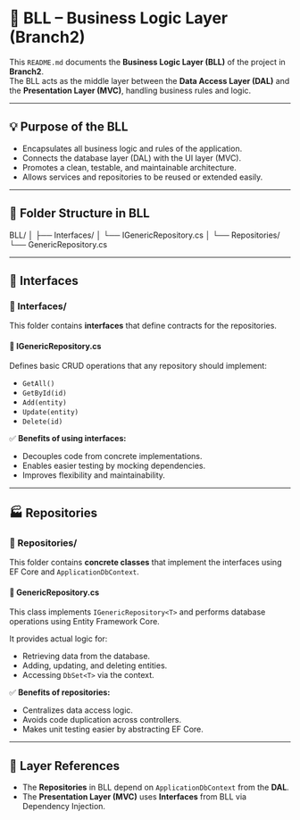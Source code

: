 # 🧠 BLL – Business Logic Layer (Branch2)

This `README.md` documents the **Business Logic Layer (BLL)** of the project in **Branch2**.  
The BLL acts as the middle layer between the **Data Access Layer (DAL)** and the **Presentation Layer (MVC)**, handling business rules and logic.

---

## 💡 Purpose of the BLL

- Encapsulates all business logic and rules of the application.
- Connects the database layer (DAL) with the UI layer (MVC).
- Promotes a clean, testable, and maintainable architecture.
- Allows services and repositories to be reused or extended easily.

---

## 📁 Folder Structure in BLL

BLL/
│
├── Interfaces/
│ └── IGenericRepository.cs
│
└── Repositories/
└── GenericRepository.cs


---

## 🔌 Interfaces

### 📂 Interfaces/

This folder contains **interfaces** that define contracts for the repositories.

#### 📄 IGenericRepository.cs

Defines basic CRUD operations that any repository should implement:

- `GetAll()`
- `GetById(id)`
- `Add(entity)`
- `Update(entity)`
- `Delete(id)`

✅ **Benefits of using interfaces:**

- Decouples code from concrete implementations.
- Enables easier testing by mocking dependencies.
- Improves flexibility and maintainability.

---

## 🏭 Repositories

### 📂 Repositories/

This folder contains **concrete classes** that implement the interfaces using EF Core and `ApplicationDbContext`.

#### 📄 GenericRepository.cs

This class implements `IGenericRepository<T>` and performs database operations using Entity Framework Core.

It provides actual logic for:

- Retrieving data from the database.
- Adding, updating, and deleting entities.
- Accessing `DbSet<T>` via the context.

✅ **Benefits of repositories:**

- Centralizes data access logic.
- Avoids code duplication across controllers.
- Makes unit testing easier by abstracting EF Core.

---

## 🔗 Layer References

- The **Repositories** in BLL depend on `ApplicationDbContext` from the **DAL**.
- The **Presentation Layer (MVC)** uses **Interfaces** from BLL via Dependency Injection.


